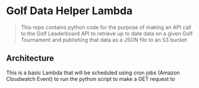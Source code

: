 # Golf Data Helper Lambda

> This repo contains python code for the purpose of making an API call to the Golf Leaderboard API to retrieve up to date data on a given Golf Tournament and publishing that data as a JSON file to an S3 bucket

## Architecture

This is a basic Lambda that will be scheduled using cron jobs (Amazon Cloudwatch Event) to run the python script to make a GET request to 
